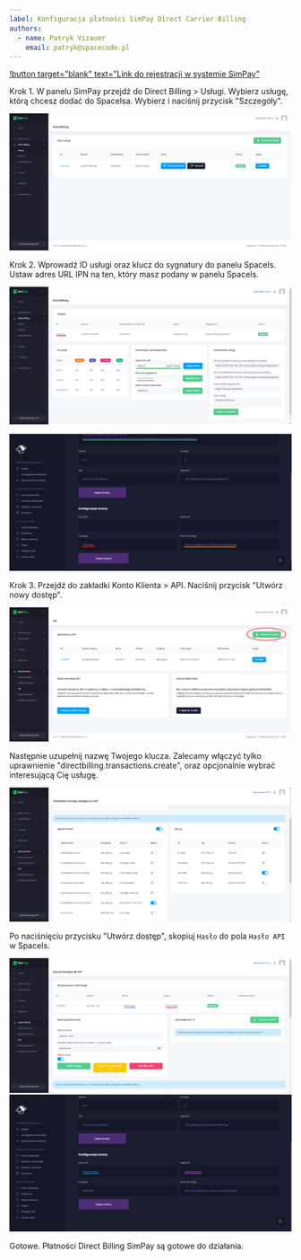 ```yaml
---
label: Konfiguracja płatności SimPay Direct Carrier Billing
authors:
  - name: Patryk Vizauer
    email: patryk@spacecode.pl
---
```


[!button target="blank" text="Link do rejestracji w systemie SimPay"](https://panel.simpay.pl/auth/register)

Krok 1. W panelu SimPay przejdź do Direct Billing > Usługi. Wybierz usługę, którą chcesz dodać do SpaceIsa. Wybierz i
naciśnij przycisk "Szczegóły".

![Lista usług DirectBilling w SimPay](/static/payments/simpay1.png)

Krok 2. Wprowadź ID usługi oraz klucz do sygnatury do panelu SpaceIs. Ustaw adres URL IPN na ten, który masz podany w
panelu SpaceIs.

![Usługa DirectBilling w SimPay](/static/payments/simpay2.png)

![Konfiguracja w SpaceIs](/static/payments/simpay3.png)

Krok 3. Przejdź do zakładki Konto Klienta > API. Naciśnij przycisk "Utwórz nowy dostęp".

![Lista kluczy API w SimPay](/static/payments/simpay4new.png)

Następnie uzupełnij nazwę Twojego klucza. Zalecamy włączyć tylko uprawnienie "directbilling.transactions.create", oraz
opcjonalnie wybrać interesującą Cię usługę.

![Ustawienie uprawnień klucza API w SimPay](/static/payments/simpay4new2.png)

Po naciśnięciu przycisku "Utwórz dostęp", skopiuj `Hasło` do pola `Hasło API` w SpaceIs.

![Klucze w SimPay](/static/payments/simpay4new3.png)
![Konfiguracja w SpaceIs](/static/payments/simpay5.png)

Gotowe. Płatności Direct Billing SimPay są gotowe do działania.